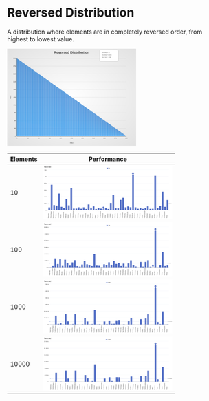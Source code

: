 # Reversed Distribution

A distribution where elements are in completely reversed order, from highest to lowest value.

[<img src="../../images/distribution/Reversed.svg" width="300" alt="Reversed Distribution">](../../images/distribution/Reversed.svg)

| Elements | Performance                                                                                                                                                              |
| -------- | ------------------------------------------------------------------------------------------------------------------------------------------------------------------------ |
| 10       | [<img src="../../images/perf/distribution/Reversed_cat_a_series_s_10$_bars.svg" width="300">](../../images/perf/distribution/Reversed_cat_a_series_s_10$_bars.svg)       |
| 100      | [<img src="../../images/perf/distribution/Reversed_cat_a_series_s_100$_bars.svg" width="300">](../../images/perf/distribution/Reversed_cat_a_series_s_100$_bars.svg)     |
| 1000     | [<img src="../../images/perf/distribution/Reversed_cat_a_series_s_1000$_bars.svg" width="300">](../../images/perf/distribution/Reversed_cat_a_series_s_1000$_bars.svg)   |
| 10000    | [<img src="../../images/perf/distribution/Reversed_cat_a_series_s_10000$_bars.svg" width="300">](../../images/perf/distribution/Reversed_cat_a_series_s_10000$_bars.svg) |